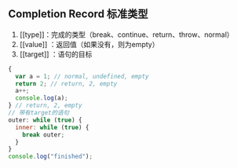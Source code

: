 ## Completion Record 标准类型

1. [[type]]：完成的类型（break、continue、return、throw、normal）
2. [[value]] ：返回值（如果没有，则为empty）
3. [[target]] ：语句的目标

```jsx
{
  var a = 1; // normal, undefined, empty
  return 2; // return, 2, empty
  a++;
  console.log(a);
} // return, 2, empty
// 带有target的语句
outer: while (true) {
  inner: while (true) {
    break outer;
  }
}
console.log("finished");
```